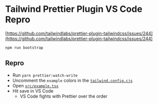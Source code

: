 # Tailwind Prettier Plugin VS Code Repro

[https://github.com/tailwindlabs/prettier-plugin-tailwindcss/issues/244](https://github.com/tailwindlabs/prettier-plugin-tailwindcss/issues/244)

```bash
npm run bootstrap
```

## Repro

- Run `yarn prettier:watch-write`
- Uncomment the `example` colors in the [`tailwind.config.cjs`](./tailwind.config.cjs)
- Open [`src/example.tsx`](./src/example.tsx)
- Hit save in VS Code
  - VS Code fights with Prettier over the order

